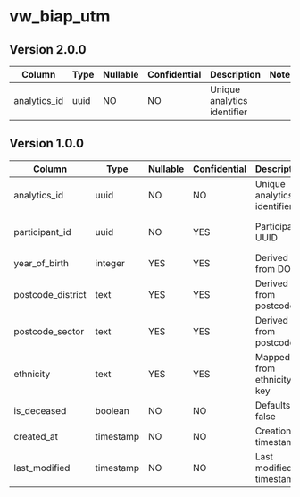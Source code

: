 # vw_biap_utm

## Version 2.0.0

| Column       | Type | Nullable | Confidential | Description                 | Notes |
| ------------ | ---- | -------- | ------------ | --------------------------- | ----- |
| analytics_id | uuid | NO       | NO           | Unique analytics identifier |       |


## Version 1.0.0

| Column            | Type      | Nullable | Confidential | Description                 | Notes      |
| ----------------- | --------- | -------- | ------------ | --------------------------- | ---------- |
| analytics_id      | uuid      | NO       | NO           | Unique analytics identifier |            |
| participant_id    | uuid      | NO       | YES          | Participant UUID            | Not the PK |
| year_of_birth     | integer   | YES      | YES          | Derived from DOB            |            |
| postcode_district | text      | YES      | YES          | Derived from postcode       |            |
| postcode_sector   | text      | YES      | YES          | Derived from postcode       |            |
| ethnicity         | text      | YES      | YES          | Mapped from ethnicity key   |            |
| is_deceased       | boolean   | NO       | NO           | Defaults to false           |            |
| created_at        | timestamp | NO       | NO           | Creation timestamp          |            |
| last_modified     | timestamp | NO       | NO           | Last modified timestamp     |            |

